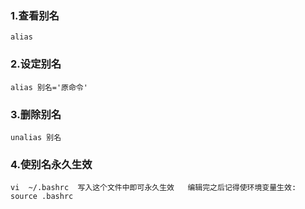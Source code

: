 ### 1.查看别名
``` text
alias
```

### 2.设定别名
``` text
alias 别名='原命令'
```

### 3.删除别名
``` text
unalias 别名
```

### 4.使别名永久生效
``` text
vi  ~/.bashrc  写入这个文件中即可永久生效   编辑完之后记得使环境变量生效: source .bashrc
```
